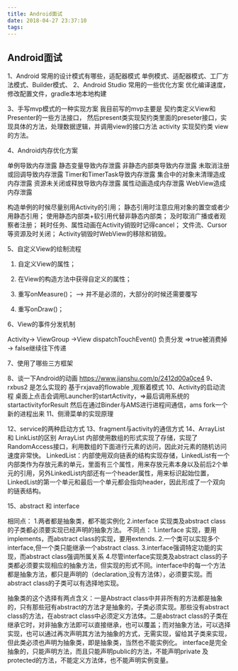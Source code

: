 ```yaml
---
title: Android面试
date: 2018-04-27 23:37:10
tags:
---
```


## Android面试
1、Android 常用的设计模式有哪些，适配器模式
单例模式、适配器模式、工厂方法模式、Builder模式、
2、Android Studio 常用的一些优化方案
优化编译速度，修改配置文件，gradle本地本地构建

3、手写mvp模式的一种实现方案
我目前写的mvp主要是 契约类定义View和Presenter的一些方法接口，
然后present类实现契约类里面的preseter接口，实现具体的方法，处理数据逻辑，并调用view的接口方法
activity 实现契约类 view的方法。
 
4、Android内存优化方案

单例导致内存泄露
静态变量导致内存泄露
非静态内部类导致内存泄露
未取消注册或回调导致内存泄露
Timer和TimerTask导致内存泄露
集合中的对象未清理造成内存泄露
资源未关闭或释放导致内存泄露
属性动画造成内存泄露
WebView造成内存泄露

构造单例的时候尽量别用Activity的引用；
静态引用时注意应用对象的置空或者少用静态引用；
使用静态内部类+软引用代替非静态内部类；
及时取消广播或者观察者注册；
耗时任务、属性动画在Activity销毁时记得cancel；
文件流、Cursor等资源及时关闭；
Activity销毁时WebView的移除和销毁。

5、自定义View的绘制流程

1. 自定义View的属性；

2. 在View的构造方法中获得自定义的属性；

3. 重写onMeasure()； --> 并不是必须的，大部分的时候还需要覆写

4. 重写onDraw()；

6、View的事件分发机制

Activity-> ViewGroup ->View
dispatchTouchEvent() 负责分发 =>true被消费掉 -> false继续往下传递 


7、使用了哪些三方框架 

8、谈一下Android的动画
https://www.jianshu.com/p/2412d00a0ce4
9、rxbus2 是怎么实现的
基于rxjava的flowable ,观察着模式
10、Activity的启动流程
桌面上点击会调用Launcher的startActivity，=>最后调用系统的startactivityforResult 然后在通过Binder与AMS进行进程间通信，ams fork一个新的进程出来
11、侧滑菜单的实现原理

12、service的两种启动方式
13、fragment与activity的通信方式
14、ArrayList 和 LinkList的区别
ArrayList 内部使用数组的形式实现了存储，实现了RandomAccess接口，利用数组的下面进行元素的访问，因此对元素的随机访问速度非常快。
LinkedList：内部使用双向链表的结构实现存储，LinkedList有一个内部类作为存放元素的单元，里面有三个属性，用来存放元素本身以及前后2个单元的引用，另外LinkedList内部还有一个header属性，用来标识起始位置，LinkedList的第一个单元和最后一个单元都会指向header，因此形成了一个双向的链表结构。

15、abstract 和 interface 

相同点：
1.两者都是抽象类，都不能实例化
2.interface 实现类及abstract class 的子类都必须要实现已经声明的抽象方法。
不同点：
1.interface 实现，要用implements，而abstract class的实现，要用extends.
2.一个类可以实现多个interface,但一个类只能继承一个abstract class.
3.interface强调特定功能的实现，而abstract class强调所属关系
4.尽管interface实现类及abstract class的子类都必须要实现相应的抽象方法，但实现的形式不同。interface中的每一个方法都是抽象方法，都只是声明的（declaration,没有方法体），必须要实现。而abstract class的子类可以有选择地实现。

抽象类的这个选择有两点含义：一是Abstract class中并非所有的方法都是抽象的，只有那些冠有abstract的方法才是抽象的，子类必须实现。那些没有abstract class的方法，在abstract class中必须定义方法体。二是abstract class的子类在继承它时，对非抽象方法即可以直接继承，也可以覆盖；而对抽象方法，可以选择实现，也可以通过再次声明其方法为抽象的方式，无需实现，留给其子类来实现，但此类必须也声明为抽象类，即是抽象类，当然也不能实例化。
interface是完全抽象的，只能声明方法，而且只能声明public的方法，不能声明private 及protected的方法，不能定义方法体，也不能声明实例变量。


